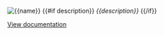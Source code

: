 ![{{name}}](https://pretty-hub.lucky-orange.vercel.app/?title={{name}})
{{#if description}}
_{{description}}_
{{/if}}

[View documentation](https://docs.luckyorange.rocks/repos/{{name}})
